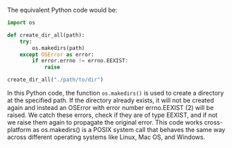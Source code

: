  The equivalent Python code would be:

```python
import os

def create_dir_all(path):
    try:
        os.makedirs(path)
    except OSError as error:
        if error.errno != errno.EEXIST:
            raise

create_dir_all("./path/to/dir")
```

In this Python code, the function `os.makedirs()` is used to create a directory at the specified path. If the directory already exists, it will not be created again and instead an OSError with error number errno.EEXIST (2) will be raised. We catch these errors, check if they are of type EEXIST, and if not we raise them again to propagate the original error. This code works cross-platform as os.makedirs() is a POSIX system call that behaves the same way across different operating systems like Linux, Mac OS, and Windows.
